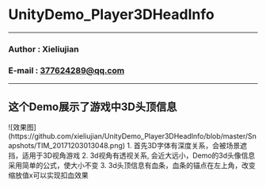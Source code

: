 # UnityDemo_Player3DHeadInfo

****

### Author : Xieliujian
### E-mail : 377624289@qq.com

****

<h2 id="Demo2">这个Demo展示了游戏中3D头顶信息</h2>
![效果图](https://github.com/xieliujian/UnityDemo_Player3DHeadInfo/blob/master/Snapshots/TIM_20171203013048.png)
1. 首先3D字体有深度关系，会被场景遮挡，适用于3D视角游戏
2. 3d视角有透视关系, 会近大远小，Demo的3d头像信息采用简单的公式，使大小不变
3. 3d头顶信息有血条，血条的锚点在左上角，改变缩放值x可以实现扣血效果


